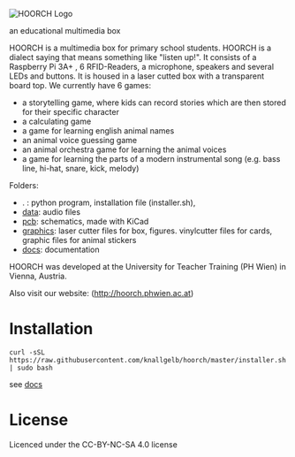 ![HOORCH Logo](./graphics/pic_hoorch_logo_small.png)

an educational multimedia box



HOORCH is a multimedia box for primary school students. HOORCH is a dialect saying that means something like "listen up!".
It consists of a Raspberry Pi 3A+ , 6 RFID-Readers, a microphone, speakers and several LEDs and buttons. It is housed in a laser cutted box with a transparent board top.
We currently have 6 games:
* a storytelling game, where kids can record stories which are then stored for their specific character
* a calculating game
* a game for learning english animal names
* an animal voice guessing game
* an animal orchestra game for learning the animal voices
* a game for learning the parts of a modern instrumental song (e.g. bass line, hi-hat, snare, kick, melody)

Folders:
* . : python program, installation file (installer.sh), 
* [data](data): audio files
* [pcb](pcb): schematics, made with KiCad
* [graphics](graphics): laser cutter files for box, figures. vinylcutter files for cards, graphic files for animal stickers
* [docs](docs): documentation

HOORCH was developed at the University for Teacher Training (PH Wien) in Vienna, Austria.

Also visit our website:
(http://hoorch.phwien.ac.at)

# Installation

`curl -sSL https://raw.githubusercontent.com/knallgelb/hoorch/master/installer.sh | sudo bash`

see [docs](docs)

# License

Licenced under the CC-BY-NC-SA 4.0 license
